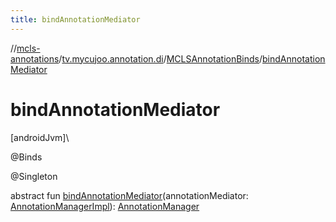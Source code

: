 ```yaml
---
title: bindAnnotationMediator
---
```

//[mcls-annotations](../../../index.html)/[tv.mycujoo.annotation.di](../index.html)/[MCLSAnnotationBinds](index.html)/[bindAnnotationMediator](bind-annotation-mediator.html)



# bindAnnotationMediator



[androidJvm]\




@Binds



@Singleton



abstract fun [bindAnnotationMediator](bind-annotation-mediator.html)(annotationMediator: [AnnotationManagerImpl](../../tv.mycujoo.annotation.mediator/-annotation-manager-impl/index.html)): [AnnotationManager](../../tv.mycujoo.annotation.mediator/-annotation-manager/index.html)




